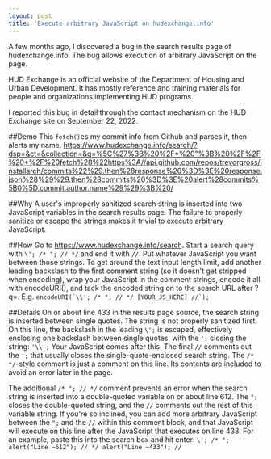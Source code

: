 ```yaml
---
layout: post
title: 'Execute arbitrary JavaScript on hudexchange.info'
---
```

A few months ago, I discovered a bug in the search results page of hudexchange.info. The bug allows execution of arbitrary JavaScript on the page.

HUD Exchange is an official website of the Department of Housing and Urban Development. It has mostly reference and training materials for people and organizations implementing HUD programs. 

I reported this bug in detail through the contact mechanism on the HUD Exchange site on September 22, 2022.

##Demo
This `fetch()`es my commit info from Github and parses it, then alerts my name.
<https://www.hudexchange.info/search/?dsp=&ct=&collection=&q=%5C%27%3B%20%2F*%20"%3B%20%2F%2F%20*%2F%20fetch%28%22https%3A//api.github.com/repos/trevorgross/installarch/commits%22%29.then%28response%20%3D%3E%20response.json%28%29%29.then%28commits%20%3D%3E%20alert%28commits%5B0%5D.commit.author.name%29%29%3B%20/>

##Why
A user's improperly sanitized search string is inserted into two JavaScript variables in the search results page. The failure to properly sanitize or escape the strings makes it trivial to execute arbitrary JavaScript.

##How
Go to <https://www.hudexchange.info/search>. Start a search query with `\'; /* "; // */` and end it with `//`. Put whatever JavaScript you want between those strings. To get around the text input length limit, add another leading backslash to the first comment string (so it doesn't get stripped when encoding), wrap your JavaScript in the comment strings, encode it all with encodeURI(), and tack the encoded string on to the search URL after ?q=. E.g. ``encodeURI(`\\'; /* "; // */ [YOUR_JS_HERE] //`);``

##Details
On or about line 433 in the results page source, the search string is inserted between single quotes. The string is not properly sanitized first. On this line, the backslash in the leading `\';` is escaped, effectively enclosing one backslash between single quotes, with the `';` closing the string: `'\\';` Your JavaScript comes after this. The final `//` comments out the `';` that usually closes the single-quote-enclosed search string. The `/* */`-style comment is just a comment on this line. Its contents are included to avoid an error later in the page.

The additional `/* "; // */` comment prevents an error when the search string is inserted into a double-quoted variable on or about line 612. The `";` closes the double-quoted string, and the `//` comments out the rest of this variable string. If you're so inclined, you can add more arbitrary JavaScript between the `";` and the `//` within this comment block, and that JavaScript will execute on this line after the JavaScript that executes on line 433. For an example, paste this into the search box and hit enter: `\'; /* "; alert("Line ~612"); // */ alert("Line ~433"); //`


